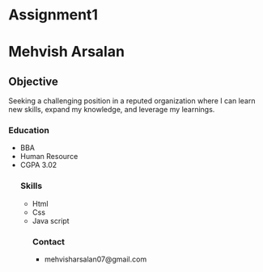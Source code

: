 # Assignment1
 
<!DOCTYPE html>

<head>


<head lang="en">
    <meta charset="UTF-8">
    <meta name="viewport" content="width=device-width, initial-scale=1.0">
    <title>Mehvish Arsalan - Assignment 1</title>
</head>

<body>

<h1>Mehvish Arsalan</h1>
<h2>Objective</h2>
<p>Seeking a challenging position in a reputed organization where I can learn new skills, expand my knowledge, and leverage my learnings.</p>



<h3>Education</h3>

<ul>
    <li>BBA</li>
    <li>Human Resource</li>
    <li>CGPA 3.02</li>
    

<h3>Skills</h3>
<ul>
    <li>Html</li>
    <li>Css</li>
    <li>Java script</li>
    <h3>Contact</h3>

<ul>
        <li>mehvisharsalan07@gmail.com</li>
  
  </ul>
  



</body>


</html>
